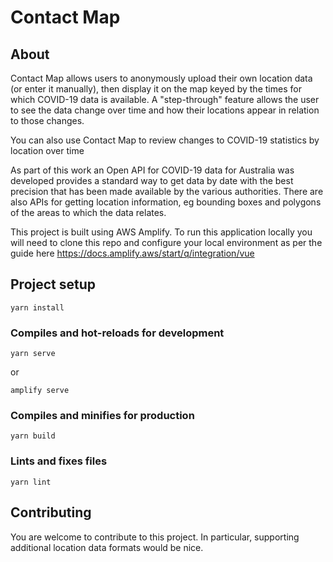 # Contact Map

## About
Contact Map allows users to anonymously upload their own location data (or enter it manually), then display it on the map keyed by the times for which COVID-19 data is available. A "step-through" feature allows the user to see the data change over time and how their locations appear in relation to those changes.

You can also use Contact Map to review changes to COVID-19 statistics by location over time

As part of this work an Open API for COVID-19 data for Australia was developed provides a standard way to get data by date with the best precision that has been made available by the various authorities. There are also APIs for getting location information, eg bounding boxes and polygons of the areas to which the data relates.

This project is built using AWS Amplify. To run this application locally you will need to clone this repo and configure your local environment as per the guide here https://docs.amplify.aws/start/q/integration/vue

## Project setup
```
yarn install
```

### Compiles and hot-reloads for development
```
yarn serve
```
or
```
amplify serve
```

### Compiles and minifies for production
```
yarn build
```

### Lints and fixes files
```
yarn lint
```

## Contributing

You are welcome to contribute to this project. In particular, supporting additional location data formats would be nice.




